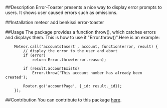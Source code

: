 ##Description
Error-Toaster presents a nice way to display error prompts to users.
It shows user caused errors such as omissions.

##Installation
meteor add benkissi:error-toaster

##Usage
The package provides a function throw(), which catches errors and
displays them. This is how to use it "Error.throw()".Here is an example:

```
    Meteor.call('accountsInsert', account, function(error, result) {
		// display the error to the user and abort
		if (error)
			return Error.throw(error.reason);

		if (result.accountExists)
			Error.throw('This account number has already been created');

		Router.go('accountPage', {_id: result._id});
	});

```

##Contribution
You can contribute to this package [here](https://github.com/benkissi/error-toaster/blob/master/packages/error-toaster/README.md).



